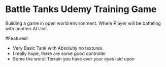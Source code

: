 # Battle Tanks Udemy Training Game 
Building a game in open world environment. Where Player will be batteling with another AI Unit. 

#Features!

  - Very Basic Tank with Absolutly no textures.
  - I really hope, there are some good controller
  - Some the worst Terrain you have ever your eyes laid upon


